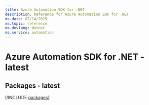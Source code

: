 ```yaml
---
title: Azure Automation SDK for .NET
description: Reference for Azure Automation SDK for .NET
ms.date: 07/14/2025
ms.topic: reference
ms.devlang: dotnet
ms.service: automation
---
```

# Azure Automation SDK for .NET - latest
## Packages - latest
[!INCLUDE [packages](automation-index.md)]